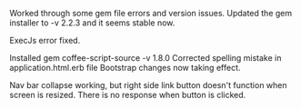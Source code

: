 Worked through some gem file errors and version issues.
Updated the gem installer to -v 2.2.3 and it seems
	stable now.

ExecJs error fixed.

Installed gem coffee-script-source -v 1.8.0
Corrected spelling mistake in application.html.erb file
Bootstrap changes now taking effect.

Nav bar collapse working, but right side link button doesn't function when screen is resized. There is no response when button is clicked.

